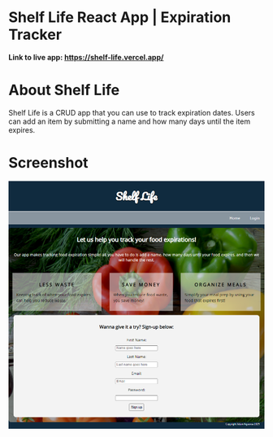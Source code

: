 # Shelf Life React App | Expiration Tracker

**Link to live app: https://shelf-life.vercel.app/**

# About Shelf Life

Shelf Life is a CRUD app that you can use to track expiration dates. Users can add an item by submitting a name and how many days until the item expires.

# Screenshot

![alt text](https://github.com/adamfigueroa/Shelf-Life-Client/blob/main/src/images/sl-screenshot.png)





